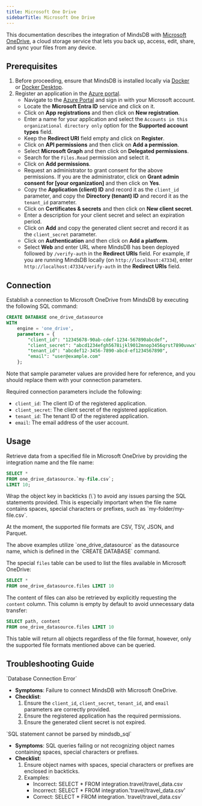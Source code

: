 ```yaml
---
title: Microsoft One Drive
sidebarTitle: Microsoft One Drive
---
```


This documentation describes the integration of MindsDB with [Microsoft OneDrive](https://www.microsoft.com/en-us/microsoft-365/onedrive/online-cloud-storage), a cloud storage service that lets you back up, access, edit, share, and sync your files from any device.

## Prerequisites

1. Before proceeding, ensure that MindsDB is installed locally via [Docker](/setup/self-hosted/docker) or [Docker Desktop](/setup/self-hosted/docker-desktop).
2. Register an application in the [Azure portal](https://portal.azure.com/).
    - Navigate to the [Azure Portal](https://portal.azure.com/#home) and sign in with your Microsoft account.
    - Locate the **Microsoft Entra ID** service and click on it.
    - Click on **App registrations** and then click on **New registration**.
    - Enter a name for your application and select the `Accounts in this organizational directory only` option for the **Supported account types** field.
    - Keep the **Redirect URI** field empty and click on **Register**.
    - Click on **API permissions** and then click on **Add a permission**.
    - Select **Microsoft Graph** and then click on **Delegated permissions**.
    - Search for the `Files.Read` permission and select it.
    - Click on **Add permissions**.
    - Request an administrator to grant consent for the above permissions. If you are the administrator, click on **Grant admin consent for [your organization]** and then click on **Yes**.
    - Copy the **Application (client) ID** and record it as the `client_id` parameter, and copy the **Directory (tenant) ID** and record it as the `tenant_id` parameter.
    - Click on **Certificates & secrets** and then click on **New client secret**.
    - Enter a description for your client secret and select an expiration period.
    - Click on **Add** and copy the generated client secret and record it as the `client_secret` parameter.
    - Click on **Authentication** and then click on **Add a platform**.
    - Select **Web** and enter URL where MindsDB has been deployed followed by `/verify-auth` in the **Redirect URIs** field. For example, if you are running MindsDB locally (on `http://localhost:47334`), enter `http://localhost:47334/verify-auth` in the **Redirect URIs** field. 

## Connection

Establish a connection to Microsoft OneDrive from MindsDB by executing the following SQL command:

```sql
CREATE DATABASE one_drive_datasource
WITH
    engine = 'one_drive',
    parameters = {
        "client_id": "12345678-90ab-cdef-1234-567890abcdef",
        "client_secret": "abcd1234efgh5678ijkl9012mnop3456qrst7890uvwx",
        "tenant_id": "abcdef12-3456-7890-abcd-ef1234567890",
        "email": "user@example.com"
    };
```

<Note>
Note that sample parameter values are provided here for reference, and you should replace them with your connection parameters.
</Note>

Required connection parameters include the following:

* `client_id`: The client ID of the registered application.
* `client_secret`: The client secret of the registered application.
* `tenant_id`: The tenant ID of the registered application.
* `email`: The email address of the user account.

## Usage

Retrieve data from a specified file in Microsoft OneDrive by providing the integration name and the file name:

```sql
SELECT *
FROM one_drive_datasource.`my-file.csv`;
LIMIT 10;
```

<Tip>
Wrap the object key in backticks (\`) to avoid any issues parsing the SQL statements provided. This is especially important when the file name contains spaces, special characters or prefixes, such as `my-folder/my-file.csv`.

At the moment, the supported file formats are CSV, TSV, JSON, and Parquet. 
</Tip>

<Note>
The above examples utilize `one_drive_datasource` as the datasource name, which is defined in the `CREATE DATABASE` command.
</Note>

The special `files` table can be used to list the files available in Microsoft OneDrive:

```sql
SELECT *
FROM one_drive_datasource.files LIMIT 10
```

The content of files can also be retrieved by explicitly requesting the `content` column. This column is empty by default to avoid unnecessary data transfer:

```sql
SELECT path, content
FROM one_drive_datasource.files LIMIT 10
```

<Tip>
This table will return all objects regardless of the file format, however, only the supported file formats mentioned above can be queried.
</Tip>

## Troubleshooting Guide

<Warning>
`Database Connection Error`

* **Symptoms**: Failure to connect MindsDB with Microsoft OneDrive.
* **Checklist**:
    1. Ensure the `client_id`, `client_secret`, `tenant_id`, and `email` parameters are correctly provided.
    2. Ensure the registered application has the required permissions.
    3. Ensure the generated client secret is not expired.
</Warning>

<Warning>
`SQL statement cannot be parsed by mindsdb_sql`

* **Symptoms**: SQL queries failing or not recognizing object names containing spaces, special characters or prefixes.
* **Checklist**:
    1. Ensure object names with spaces, special characters or prefixes are enclosed in backticks.
    2. Examples:
        * Incorrect: SELECT * FROM integration.travel/travel_data.csv
        * Incorrect: SELECT * FROM integration.'travel/travel_data.csv'
        * Correct: SELECT * FROM integration.\`travel/travel_data.csv\`
</Warning>